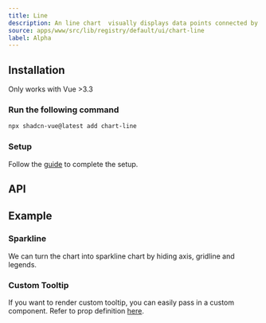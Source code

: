 ```yaml
---
title: Line
description: An line chart  visually displays data points connected by straight lines, illustrating trends or relationships over a continuous axis.
source: apps/www/src/lib/registry/default/ui/chart-line
label: Alpha
---
```


<ComponentPreview name="LineChartDemo"  />

## Installation

<Callout>
  Only works with Vue >3.3
</Callout>

<Steps>

### Run the following command

```bash
npx shadcn-vue@latest add chart-line
```

### Setup

Follow the [guide](/docs/charts.html#installation) to complete the setup.

</Steps>

## API

<!-- @include: @/content/meta/LineChart.md -->

## Example

### Sparkline

We can turn the chart into sparkline chart by hiding axis, gridline and legends.

<ComponentPreview name="LineChartSparkline"  />

### Custom Tooltip

If you want to render custom tooltip, you can easily pass in a custom component. Refer to prop definition [here](/docs/charts.html#custom-tooltip).

<ComponentPreview name="LineChartCustomTooltip"  />

